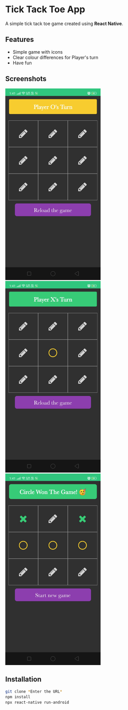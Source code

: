 # Tick Tack Toe App

A simple tick tack toe game created using **React Native**.

## Features

- Simple game with icons
- Clear colour differences for Player's turn
- Have fun

## Screenshots

<img src="./src/images/X.jpg" width="300">
<img src="./src/images/Y.jpg" width="300">
<img src="./src/images/Win.jpg" width="300">

## Installation

```bash
git clone *Enter the URL*
npm install
npx react-native run-android
```
